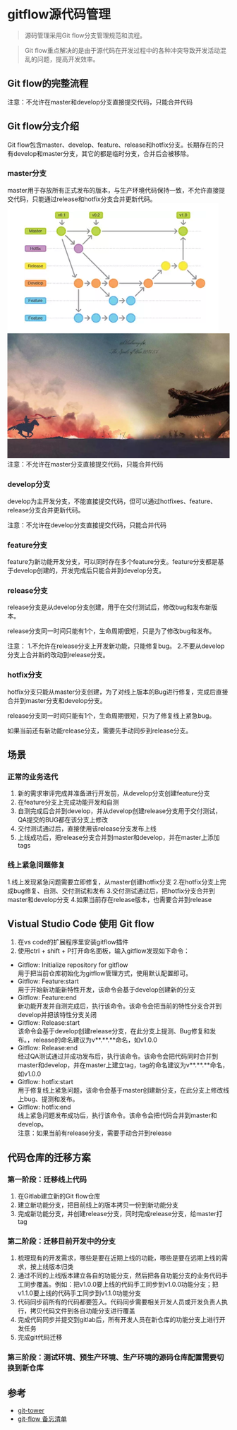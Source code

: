 # gitflow源代码管理


> 源码管理采用Git flow分支管理规范和流程。

> Git flow重点解决的是由于源代码在开发过程中的各种冲突导致开发活动混乱的问题，提高开发效率。

## Git flow的完整流程

注意：不允许在master和develop分支直接提交代码，只能合并代码

## Git flow分支介绍
Git flow包含master、develop、feature、release和hotfix分支。长期存在的只有develop和master分支，其它的都是临时分支，合并后会被移除。

### **master分支**
master用于存放所有正式发布的版本，与生产环境代码保持一致，不允许直接提交代码，只能通过release和hotfix分支合并更新代码。
![git-flow](https://github.com/coolkeychen/blog/blob/master/images/11.png)
![jiben](https://github.com/coolkeychen/blog/blob/master/images/last_knight.jpg)
注意：不允许在master分支直接提交代码，只能合并代码

### **develop分支**
develop为主开发分支，不能直接提交代码，但可以通过hotfixes、feature、release分支合并更新代码。

注意：不允许在develop分支直接提交代码，只能合并代码

### **feature分支**
feature为新功能开发分支，可以同时存在多个feature分支。feature分支都是基于develop创建的，开发完成后只能合并到develop分支。

### **release分支**
release分支是从develop分支创建，用于在交付测试后，修改bug和发布新版本。

release分支同一时间只能有1个，生命周期很短，只是为了修改bug和发布。

注意： 1.不允许在release分支上开发新功能，只能修复bug。 2.不要从develop分支上合并新的改动到release分支。

### **hotfix分支**
hotfix分支只能从master分支创建，为了对线上版本的Bug进行修复，完成后直接合并到master分支和develop分支。

release分支同一时间只能有1个，生命周期很短，只为了修复线上紧急bug。

如果当前还有新功能release分支，需要先手动同步到release分支。


## 场景
### **正常的业务迭代**
1. 新的需求审评完成并准备进行开发前，从develop分支创建feature分支
2. 在feature分支上完成功能开发和自测
3. 自测完成后合并到develop，并从develop创建release分支用于交付测试，QA提交的BUG都在该分支上修改
4. 交付测试通过后，直接使用该release分支发布上线
5. 上线成功后，把release分支合并到master和develop，并在master上添加tags

### **线上紧急问题修复**
1.线上发现紧急问题需要立即修复，从master创建hotfix分支
2.在hotfix分支上完成bug修复、自测、交付测试和发布
3.交付测试通过后，把hotfix分支合并到master和develop分支
4.如果当前存在release版本，也需要合并到release

## Vistual Studio Code 使用 Git flow
1. 在vs code的扩展程序里安装gitflow插件
2. 使用ctrl + shift + P打开命名面板，输入gitflow发现如下命令：
- Gitflow: Initialize repository for gitflow  
用于把当前仓库初始化为gitflow管理方式，使用默认配置即可。
- Gitflow: Feature:start  
用于开始新功能新特性开发，该命令会基于develop创建新的分支
- Gitflow: Feature:end  
新功能开发并自测完成后，执行该命令。该命令会把当前的特性分支合并到develop并把该特性分支关闭
- Gitflow: Release:start  
该命令会基于develop创建release分支，在此分支上提测、Bug修复和发布。，release的命名建议为v**.**.**命名，如v1.0.0
- Gitflow: Release:end  
经过QA测试通过并成功发布后，执行该命令。该命令会把代码同时合并到master和develop，并在master上建立tag，tag的命名建议为v**.**.**命名，如v1.0.0
- Gitflow: hotfix:start  
用于修复线上紧急问题，该命令会基于master创建新分支，在此分支上修改线上bug、提测和发布。
- Gitflow: hotfix:end  
线上紧急问题发布成功后，执行该命令。该命令会把代码合并到master和develop。  
注意：如果当前有release分支，需要手动合并到release

## 代码仓库的迁移方案
### **第一阶段：迁移线上代码**
1. 在Gitlab建立新的Git flow仓库
2. 建立新功能分支，把目前线上的版本拷贝一份到新功能分支
3. 完成新功能分支，并创建release分支，同时完成release分支，给master打tag
### **第二阶段：迁移目前开发中的分支**
1. 梳理现有的开发需求，哪些是要在近期上线的功能，哪些是要在远期上线的需求，按上线版本归类
2. 通过不同的上线版本建立各自的功能分支，然后把各自功能分支的业务代码手工同步覆盖。例如：把v1.0.0要上线的代码手工同步到v1.0.0功能分支；把v1.1.0要上线的代码手工同步到v1.1.0功能分支
3. 代码同步前所有的代码都要签入。代码同步需要相关开发人员或开发负责人执行，拷贝代码文件到各自功能分支进行覆盖
4. 完成代码同步并提交到gitlab后，所有开发人员在新仓库的功能分支上进行开发任务
5. 完成git代码迁移
### **第三阶段：测试环境、预生产环境、生产环境的源码仓库配置需要切换到新仓库**

## 参考
- [git-tower](https://www.git-tower.com/learn/git/ebook/cn/command-line/advanced-topics/git-flow)
- [git-flow 备忘清单](https://danielkummer.github.io/git-flow-cheatsheet/index.zh_CN.html)